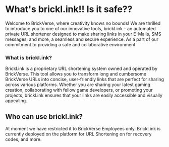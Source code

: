 # What's brickl.ink!! Is it safe??

Welcome to BrickVerse, where creativity knows no bounds! We are thrilled to introduce you to one of our innovative tools, brickl.ink – an automated private URL shortener designed to make sharing links in your E-Mails, SMS messages, and more, a seamless and secure experience. As a part of our commitment to providing a safe and collaborative environment.

### What is brickl.ink?

Brickl.ink is a proprietary URL shortening system owned and operated by BrickVerse. This tool allows you to transform long and cumbersome BrickVerse URLs into concise, user-friendly links that are perfect for sharing across various platforms. Whether you are sharing your latest gaming creation, collaborating with fellow game developers, or promoting your projects, brickl.ink ensures that your links are easily accessible and visually appealing.

## Who can use brickl.ink?&#x20;

At moment we have restricted it to BrickVerse Employees only. Brickl.ink is currently deployed on the platform for URL Shortening on for recovery codes, and more.
